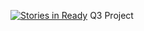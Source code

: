 [![Stories in Ready](https://badge.waffle.io/grabc59/cobeats.png?label=ready&title=Ready)](https://waffle.io/grabc59/cobeats)
Q3 Project
